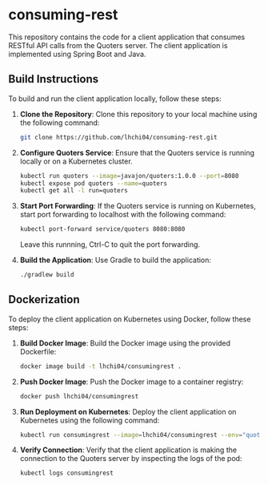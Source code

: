 # consuming-rest

This repository contains the code for a client application that consumes RESTful API calls from the Quoters server. The client application is implemented using Spring Boot and Java.

## Build Instructions

To build and run the client application locally, follow these steps:

1. **Clone the Repository**: Clone this repository to your local machine using the following command:

    ```bash
    git clone https://github.com/lhchi04/consuming-rest.git
    ```

2. **Configure Quoters Service**: Ensure that the Quoters service is running locally or on a Kubernetes cluster.

   ```bash
   kubectl run quoters --image=javajon/quoters:1.0.0 --port=8080
   kubectl expose pod quoters --name=quoters
   kubectl get all -l run=quoters
    ```
   
3. **Start Port Forwarding**: If the Quoters service is running on Kubernetes, start port forwarding to localhost with the following command:

   ```bash
   kubectl port-forward service/quoters 8080:8080
   ```
   Leave this runnning, Ctrl-C to quit the port forwarding.

4. **Build the Application**: Use Gradle to build the application:

   ```bash
   ./gradlew build
   ```


## Dockerization

To deploy the client application on Kubernetes using Docker, follow these steps:

1. **Build Docker Image**: Build the Docker image using the provided Dockerfile:

   ```bash
   docker image build -t lhchi04/consumingrest .
   ```

2. **Push Docker Image**: Push the Docker image to a container registry:

   ```bash
   docker push lhchi04/consumingrest
   ```

3. **Run Deployment on Kubernetes**: Deploy the client application on Kubernetes using the following command:

   ```bash
   kubectl run consumingrest --image=lhchi04/consumingrest --env="quoters_base_url=http://quoters:8080"
   ```

4. **Verify Connection**: Verify that the client application is making the connection to the Quoters server by inspecting the logs of the pod:

   ```bash
   kubectl logs consumingrest
   ```